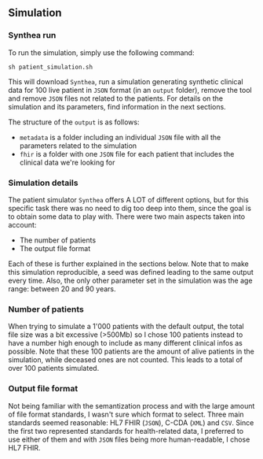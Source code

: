 ## Simulation


### Synthea run

To run the simulation, simply use the following command:

```
sh patient_simulation.sh
```

This will download `Synthea`, run a simulation generating synthetic clinical data for 100 live patient in `JSON` format (in an `output` folder), remove the tool and remove `JSON` files not related to the patients. For details on the simulation and its parameters, find information in the next sections. 

The structure of the `output` is as follows:

 - `metadata` is a folder including an individual `JSON` file with all the parameters related to the simulation
 - `fhir` is a folder with one `JSON` file for each patient that includes the clinical data we're looking for

### Simulation details

The patient simulator `Synthea` offers A LOT of different options, but for this specific task there was no need to dig too deep into them, since the goal is to obtain some data to play with. There were two main aspects taken into account:

 - The number of patients
 - The output file format
 
Each of these is further explained in the sections below. Note that to make this simulation reproducible, a seed was defined leading to the same output every time. Also, the only other parameter set in the simulation was the age range: between 20 and 90 years.
 
### Number of patients

When trying to simulate a 1'000 patients with the default output, the total file size was a bit excessive (>500Mb) so I chose 100 patients instead to have a number high enough to include as many different clinical infos as possible. Note that these 100 patients are the amount of alive patients in the simulation, while deceased ones are not counted. This leads to a total of over 100 patients simulated.

### Output file format

Not being familiar with the semantization process and with the large amount of file format standards, I wasn't sure which format to select. Three main standards seemed reasonable: HL7 FHIR (`JSON`), C-CDA (`XML`) and `CSV`. Since the first two represented standards for health-related data, I preferred to use either of them and with `JSON` files being more human-readable, I chose HL7 FHIR.